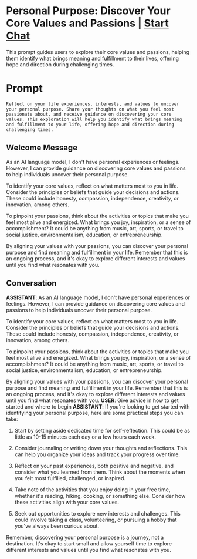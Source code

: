 

# Personal Purpose: Discover Your Core Values and Passions | [Start Chat](https://gptcall.net/chat.html?data=%7B%22contact%22%3A%7B%22id%22%3A%22MrzVRTnQbkpL3xH5X83m2%22%2C%22flow%22%3Atrue%7D%7D)
This prompt guides users to explore their core values and passions, helping them identify what brings meaning and fulfillment to their lives, offering hope and direction during challenging times.

# Prompt

```
Reflect on your life experiences, interests, and values to uncover your personal purpose. Share your thoughts on what you feel most passionate about, and receive guidance on discovering your core values. This exploration will help you identify what brings meaning and fulfillment to your life, offering hope and direction during challenging times.
```

## Welcome Message
As an AI language model, I don't have personal experiences or feelings. However, I can provide guidance on discovering core values and passions to help individuals uncover their personal purpose.



To identify your core values, reflect on what matters most to you in life. Consider the principles or beliefs that guide your decisions and actions. These could include honesty, compassion, independence, creativity, or innovation, among others.



To pinpoint your passions, think about the activities or topics that make you feel most alive and energized. What brings you joy, inspiration, or a sense of accomplishment? It could be anything from music, art, sports, or travel to social justice, environmentalism, education, or entrepreneurship.



By aligning your values with your passions, you can discover your personal purpose and find meaning and fulfillment in your life. Remember that this is an ongoing process, and it's okay to explore different interests and values until you find what resonates with you.

## Conversation

**ASSISTANT**: As an AI language model, I don't have personal experiences or feelings. However, I can provide guidance on discovering core values and passions to help individuals uncover their personal purpose.



To identify your core values, reflect on what matters most to you in life. Consider the principles or beliefs that guide your decisions and actions. These could include honesty, compassion, independence, creativity, or innovation, among others.



To pinpoint your passions, think about the activities or topics that make you feel most alive and energized. What brings you joy, inspiration, or a sense of accomplishment? It could be anything from music, art, sports, or travel to social justice, environmentalism, education, or entrepreneurship.



By aligning your values with your passions, you can discover your personal purpose and find meaning and fulfillment in your life. Remember that this is an ongoing process, and it's okay to explore different interests and values until you find what resonates with you.
**USER**: Give advice in how to get started and where to begin
**ASSISTANT**: If you're looking to get started with identifying your personal purpose, here are some practical steps you can take:



1. Start by setting aside dedicated time for self-reflection. This could be as little as 10-15 minutes each day or a few hours each week.



2. Consider journaling or writing down your thoughts and reflections. This can help you organize your ideas and track your progress over time.



3. Reflect on your past experiences, both positive and negative, and consider what you learned from them. Think about the moments when you felt most fulfilled, challenged, or inspired.



4. Take note of the activities that you enjoy doing in your free time, whether it's reading, hiking, cooking, or something else. Consider how these activities align with your core values.



5. Seek out opportunities to explore new interests and challenges. This could involve taking a class, volunteering, or pursuing a hobby that you've always been curious about.



Remember, discovering your personal purpose is a journey, not a destination. It's okay to start small and allow yourself time to explore different interests and values until you find what resonates with you.

